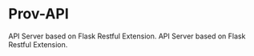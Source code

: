 # Prov-API
API Server based on Flask Restful Extension.
API Server based on Flask Restful Extension.
